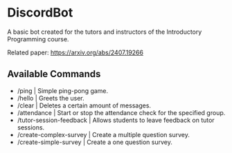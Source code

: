 # DiscordBot

A basic bot created for the tutors and instructors of the Introductory Programming course.

Related paper: https://arxiv.org/abs/2407.19266

## Available Commands

- /ping | Simple ping-pong game.
- /hello | Greets the user.
- /clear | Deletes a certain amount of messages.
- /attendance | Start or stop the attendance check for the specified group.
- /tutor-session-feedback | Allows students to leave feedback on tutor sessions.
- /create-complex-survey | Create a multiple question survey.
- /create-simple-survey | Create a one question survey.
